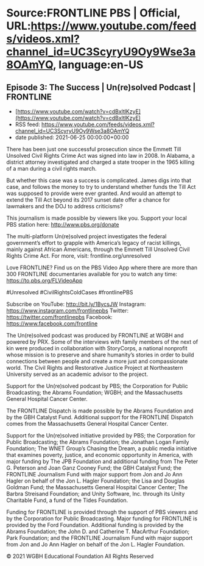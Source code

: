 # Source:FRONTLINE PBS | Official, URL:https://www.youtube.com/feeds/videos.xml?channel_id=UC3ScyryU9Oy9Wse3a8OAmYQ, language:en-US

## Episode 3: The Success | Un(re)solved Podcast | FRONTLINE
 - [https://www.youtube.com/watch?v=cdBxltlKzyE](https://www.youtube.com/watch?v=cdBxltlKzyE)
 - RSS feed: https://www.youtube.com/feeds/videos.xml?channel_id=UC3ScyryU9Oy9Wse3a8OAmYQ
 - date published: 2021-06-25 00:00:00+00:00

There has been just one successful prosecution since the Emmett Till Unsolved Civil Rights Crime Act was signed into law in 2008. In Alabama, a district attorney investigated and charged a state trooper in the 1965 killing of a man during a civil rights march. 

But whether this case was a success is complicated. James digs into that case, and follows the money to try to understand whether funds the Till Act was supposed to provide were ever granted. And would an attempt to extend the Till Act beyond its 2017 sunset date offer a chance for lawmakers and the DOJ to address criticisms?

This journalism is made possible by viewers like you. Support your local PBS station here: http://www.pbs.org/donate

The multi-platform Un(re)solved project investigates the federal government’s effort to grapple with America’s legacy of racist killings, mainly against African Americans, through the Emmett Till Unsolved Civil Rights Crime Act. For more, visit: frontline.org/unresolved

Love FRONTLINE? Find us on the PBS Video App where there are more than 300 FRONTLINE documentaries available for you to watch any time: https://to.pbs.org/FLVideoApp

#Unresolved #CivilRightsColdCases #frontlinePBS

Subscribe on YouTube: http://bit.ly/1BycsJW
Instagram: https://www.instagram.com/frontlinepbs
Twitter: https://twitter.com/frontlinepbs
Facebook: https://www.facebook.com/frontline

The Un(re)solved podcast was produced by FRONTLINE at WGBH and powered by PRX. Some of the interviews with family members of the next of kin were produced in collaboration with StoryCorps, a national nonprofit whose mission is to preserve and share humanity’s stories in order to build connections between people and create a more just and compassionate world. The Civil Rights and Restorative Justice Project at Northeastern University served as an academic advisor to the project.

Support for the Un(re)solved podcast by PBS; the Corporation for Public Broadcasting; the Abrams Foundation; WGBH; and the Massachusetts General Hospital Cancer Center.

The FRONTLINE Dispatch is made possible by the Abrams Foundation and by the GBH Catalyst Fund. Additional support for the FRONTLINE Dispatch comes from the Massachusetts General Hospital Cancer Center.

Support for the Un(re)solved initiative provided by PBS; the Corporation for Public Broadcasting; the Abrams Foundation; the Jonathan Logan Family Foundation; The WNET Group’s Chasing the Dream, a public media initiative that examines poverty, justice, and economic opportunity in America, with major funding by The JPB Foundation and additional funding from The Peter G. Peterson and Joan Ganz Cooney Fund; the GBH Catalyst Fund; the FRONTLINE Journalism Fund with major support from Jon and Jo Ann Hagler on behalf of the Jon L. Hagler Foundation; the Lisa and Douglas Goldman Fund; the Massachusetts General Hospital Cancer Center; The Barbra Streisand Foundation; and Unity Software, Inc. through its Unity Charitable Fund, a fund of the Tides Foundation.

Funding for FRONTLINE is provided through the support of PBS viewers and by the Corporation for Public Broadcasting. Major funding for FRONTLINE is provided by the Ford Foundation. Additional funding is provided by the Abrams Foundation; the John D. and Catherine T. MacArthur Foundation; Park Foundation; and the FRONTLINE Journalism Fund with major support from Jon and Jo Ann Hagler on behalf of the Jon L. Hagler Foundation.

© 2021 WGBH Educational Foundation
All Rights Reserved

